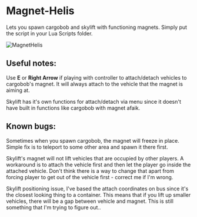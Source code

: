 # Magnet-Helis

Lets you spawn cargobob and skylift with functioning magnets. Simply put the script in your Lua Scripts folder.

![MagnetHelis](https://user-images.githubusercontent.com/129829409/229707465-6650571d-eb59-474c-8b36-eca3362e7a4e.png)


## Useful notes:
Use **E** or **Right Arrow** if playing with controller to attach/detach vehicles to cargobob's magnet. It will always attach to the vehicle that the magnet is aiming at.

Skylift has it's own functions for attach/detach via menu since it doesn't have built in functions like cargobob with magnet afaik.

## Known bugs:
Sometimes when you spawn cargobob, the magnet will freeze in place. Simple fix is to teleport to some other area and spawn it there first.

Skylift's magnet will not lift vehicles that are occupied by other players. A workaround is to attach the vehicle first and then let the player go inside the attached vehicle. Don't think there is a way to change that apart from forcing  player to get out of the vehicle first - correct me if I'm wrong.

Skylift positioning issue, I've based the attach coordinates on bus since it's the closest looking thing to a container. This means that if you lift up smaller vehicles, there will be a gap between vehicle and magnet. This is still something that I'm trying to figure out..
